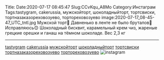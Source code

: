 Title:
Date:2020-07-17 08:45:47
Slug:CCvKqu_A8Mo
Category:Инстаграм
Tags:tastygram, cakerussia, мужскойторт, шоколадныйторт, тортсвиски, тортназаказореховозуево, тортореховозуево
image:2020-07-17_08-45-47_UTC_tntl.jpg
Мужской торт🥃
Давненько в ленте не было бруталов🧔
Исправляюсь😊
Шоколадный бисквит, карамельный крем чиз, жареные грецкие орешки и ганаш на тёмном шоколаде. 
Вес 2,3 кг 
_______________
[tastygram]({tag}tastygram) [cakerussia]({tag}cakerussia) [мужскойторт]({tag}мужскойторт) [шоколадныйторт]({tag}шоколадныйторт) [тортсвиски]({tag}тортсвиски) [тортназаказореховозуево]({tag}тортназаказореховозуево) [тортореховозуево]({tag}тортореховозуево)
![instagram]({attach}images/2020-07-17_08-45-47_UTC.jpg)
